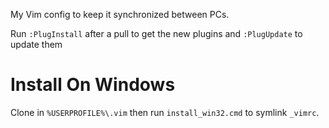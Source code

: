My Vim config to keep it synchronized between PCs.

Run `:PlugInstall` after a pull to get the new plugins and `:PlugUpdate` to update them

Install On Windows
==================

Clone in `%USERPROFILE%\.vim` then run `install_win32.cmd` to symlink `_vimrc`.
